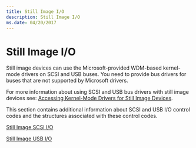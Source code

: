 ```yaml
---
title: Still Image I/O
description: Still Image I/O
ms.date: 04/20/2017
---
```


# Still Image I/O





Still image devices can use the Microsoft-provided WDM-based kernel-mode drivers on SCSI and USB buses. You need to provide bus drivers for buses that are not supported by Microsoft drivers.

For more information about using SCSI and USB bus drivers with still image devices see: [Accessing Kernel-Mode Drivers for Still Image Devices](accessing-kernel-mode-drivers-for-still-image-devices.md).

This section contains additional information about SCSI and USB I/O control codes and the structures associated with these control codes.

[Still Image SCSI I/O](still-image-scsi-i-o.md)

[Still Image USB I/O](still-image-usb-i-o.md)

 

 




